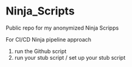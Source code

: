# Ninja_Scripts
Public repo for my anonymized Ninja Scripps

For CI/CD Ninja pipeline approach 
1. run the Github script
2. run your stub script / set up your stub script
